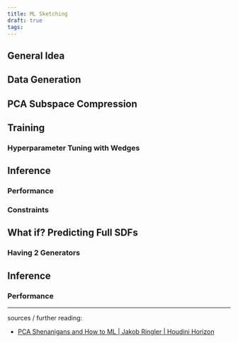 ```yaml
---
title: ML Sketching
draft: true
tags:
---
```

## General Idea

## Data Generation

## PCA Subspace Compression


## Training

### Hyperparameter Tuning with Wedges
## Inference

### Performance

### Constraints
## What if? Predicting Full SDFs

### Having 2 Generators

## Inference

### Performance


---

sources / further reading:
- [PCA Shenanigans and How to ML | Jakob Ringler | Houdini Horizon](https://www.youtube.com/watch?v=oDTResIxPeQ)

